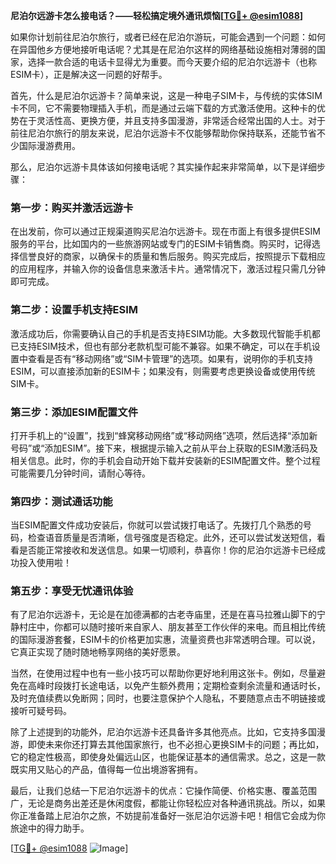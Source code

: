 **尼泊尔远游卡怎么接电话？——轻松搞定境外通讯烦恼[[TG💪+ @esim1088](https://t.me/s/esim1088)]**

如果你计划前往尼泊尔旅行，或者已经在尼泊尔游玩，可能会遇到一个问题：如何在异国他乡方便地接听电话呢？尤其是在尼泊尔这样的网络基础设施相对薄弱的国家，选择一款合适的电话卡显得尤为重要。而今天要介绍的尼泊尔远游卡（也称ESIM卡），正是解决这一问题的好帮手。

首先，什么是尼泊尔远游卡？简单来说，这是一种电子SIM卡，与传统的实体SIM卡不同，它不需要物理插入手机，而是通过云端下载的方式激活使用。这种卡的优势在于灵活性高、更换方便，并且支持多国漫游，非常适合经常出国的人士。对于前往尼泊尔旅行的朋友来说，尼泊尔远游卡不仅能够帮助你保持联系，还能节省不少国际漫游费用。

那么，尼泊尔远游卡具体该如何接电话呢？其实操作起来非常简单，以下是详细步骤：

### **第一步：购买并激活远游卡**
在出发前，你可以通过正规渠道购买尼泊尔远游卡。现在市面上有很多提供ESIM服务的平台，比如国内的一些旅游网站或专门的ESIM卡销售商。购买时，记得选择信誉良好的商家，以确保卡的质量和售后服务。购买完成后，按照提示下载相应的应用程序，并输入你的设备信息来激活卡片。通常情况下，激活过程只需几分钟即可完成。

### **第二步：设置手机支持ESIM**
激活成功后，你需要确认自己的手机是否支持ESIM功能。大多数现代智能手机都已支持ESIM技术，但也有部分老款机型可能不兼容。如果不确定，可以在手机设置中查看是否有“移动网络”或“SIM卡管理”的选项。如果有，说明你的手机支持ESIM，可以直接添加新的ESIM卡；如果没有，则需要考虑更换设备或使用传统SIM卡。

### **第三步：添加ESIM配置文件**
打开手机上的“设置”，找到“蜂窝移动网络”或“移动网络”选项，然后选择“添加新号码”或“添加ESIM”。接下来，根据提示输入之前从平台上获取的ESIM激活码及相关信息。此时，你的手机会自动开始下载并安装新的ESIM配置文件。整个过程可能需要几分钟时间，请耐心等待。

### **第四步：测试通话功能**
当ESIM配置文件成功安装后，你就可以尝试拨打电话了。先拨打几个熟悉的号码，检查语音质量是否清晰，信号强度是否稳定。此外，还可以尝试发送短信，看看是否能正常接收和发送信息。如果一切顺利，恭喜你！你的尼泊尔远游卡已经成功投入使用啦！

### **第五步：享受无忧通讯体验**
有了尼泊尔远游卡，无论是在加德满都的古老寺庙里，还是在喜马拉雅山脚下的宁静村庄中，你都可以随时接听来自家人、朋友甚至工作伙伴的来电。而且相比传统的国际漫游套餐，ESIM卡的价格更加实惠，流量资费也非常透明合理。可以说，它真正实现了随时随地畅享网络的美好愿景。

当然，在使用过程中也有一些小技巧可以帮助你更好地利用这张卡。例如，尽量避免在高峰时段拨打长途电话，以免产生额外费用；定期检查剩余流量和通话时长，及时充值续费以免断网；同时，也要注意保护个人隐私，不要随意点击不明链接或接听可疑号码。

除了上述提到的功能外，尼泊尔远游卡还具备许多其他亮点。比如，它支持多国漫游，即使未来你还打算去其他国家旅行，也不必担心更换SIM卡的问题；再比如，它的稳定性极高，即使身处偏远山区，也能保证基本的通信需求。总之，这是一款既实用又贴心的产品，值得每一位出境游客拥有。

最后，让我们总结一下尼泊尔远游卡的优点：它操作简便、价格实惠、覆盖范围广，无论是商务出差还是休闲度假，都能让你轻松应对各种通讯挑战。所以，如果你正准备踏上尼泊尔之旅，不妨提前准备好一张尼泊尔远游卡吧！相信它会成为你旅途中的得力助手。

[[TG💪+ @esim1088](https://t.me/s/esim1088) ![Image](https://i.postimg.cc/4NQfJmqS/Snipaste-2025-05-13-00-14-12.png)]